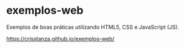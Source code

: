 # exemplos-web
Exemplos de boas práticas utilizando HTML5, CSS e JavaScript (JS).

https://crisstanza.github.io/exemplos-web/
